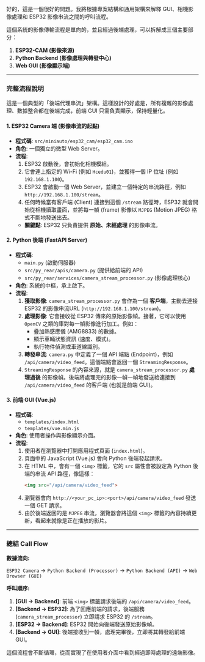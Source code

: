 好的，這是一個很好的問題。我將根據專案結構和通用架構來解釋 GUI、相機影像處理和 ESP32 影像串流之間的呼叫流程。

這個系統的影像傳輸流程是單向的，並且經過後端處理，可以拆解成三個主要部分：

1.  **ESP32-CAM (影像來源)**
2.  **Python Backend (影像處理與轉發中心)**
3.  **Web GUI (影像顯示端)**

---

### 完整流程說明

這是一個典型的「後端代理串流」架構。這樣設計的好處是，所有複雜的影像處理、數據整合都在後端完成，前端 GUI 只需負責顯示，保持輕量化。

#### 1. ESP32 Camera 端 (影像串流的起點)

*   **程式碼**: `src/miniauto/esp32_cam/esp32_cam.ino`
*   **角色**: 一個獨立的微型 Web Server。
*   **流程**:
    1.  ESP32 啟動後，會初始化相機模組。
    2.  它會連上指定的 Wi-Fi (例如 `Hcedu01`)，並獲得一個 IP 位址 (例如 `192.168.1.100`)。
    3.  ESP32 會啟動一個 Web Server，並建立一個特定的串流路徑，例如 `http://192.168.1.100/stream`。
    4.  任何時候當有客戶端 (Client) 連接到這個 `/stream` 路徑時，ESP32 就會開始從相機讀取畫面，並將每一幀 (frame) 影像以 `MJPEG` (Motion JPEG) 格式不斷地發送出去。
    *   **關鍵點**: ESP32 只負責提供 **原始、未經處理** 的影像串流。

#### 2. Python 後端 (FastAPI Server)

*   **程式碼**:
    *   `main.py` (啟動伺服器)
    *   `src/py_rear/apis/camera.py` (提供給前端的 API)
    *   `src/py_rear/services/camera_stream_processor.py` (影像處理核心)
*   **角色**: 系統的中樞，承上啟下。
*   **流程**:
    1.  **獲取影像**: `camera_stream_processor.py` 會作為一個 **客戶端**，主動去連接 ESP32 的影像串流URL (`http://192.168.1.100/stream`)。
    2.  **處理影像**: 它會接收從 ESP32 傳來的原始影像幀。接著，它可以使用 `OpenCV` 之類的庫對每一幀影像進行加工。例如：
        *   疊加熱感應儀 (AMG8833) 的數據。
        *   顯示車輛狀態資訊 (速度、模式)。
        *   執行物件偵測或車道線識別。
    3.  **轉發串流**: `camera.py` 中定義了一個 API 端點 (Endpoint)，例如 `/api/camera/video_feed`。這個端點會返回一個 `StreamingResponse`。
    4.  `StreamingResponse` 的內容來源，就是 `camera_stream_processor.py` **處理過後** 的影像幀。後端將處理完的影像一幀一幀地發送給連接到 `/api/camera/video_feed` 的客戶端 (也就是前端 GUI)。

#### 3. 前端 GUI (Vue.js)

*   **程式碼**:
    *   `templates/index.html`
    *   `templates/vue.min.js`
*   **角色**: 使用者操作與影像顯示介面。
*   **流程**:
    1.  使用者在瀏覽器中打開應用程式頁面 (`index.html`)。
    2.  頁面中的 JavaScript (Vue.js) 會向 Python 後端發起請求。
    3.  在 HTML 中，會有一個 `<img>` 標籤，它的 `src` 屬性會被設定為 Python 後端的串流 API 路徑，像這樣：
        ```html
        <img src="/api/camera/video_feed">
        ```
    4.  瀏覽器會向 `http://<your_pc_ip>:<port>/api/camera/video_feed` 發送一個 GET 請求。
    5.  由於後端返回的是 `MJPEG` 串流，瀏覽器會將這個 `<img>` 標籤的內容持續更新，看起來就像是正在播放的影片。

---

### 總結 Call Flow

**數據流向:**

`ESP32 Camera` -> `Python Backend (Processor)` -> `Python Backend (API)` -> `Web Browser (GUI)`

**呼叫順序:**

1.  **[GUI -> Backend]**: 前端 `<img>` 標籤請求後端的 `/api/camera/video_feed`。
2.  **[Backend -> ESP32]**: 為了回應前端的請求，後端服務 (`camera_stream_processor`) 立即請求 ESP32 的 `/stream`。
3.  **[ESP32 -> Backend]**: ESP32 開始向後端發送原始影像幀。
4.  **[Backend -> GUI]**: 後端接收到一幀，處理完畢後，立即將其轉發給前端 GUI。

這個流程會不斷循環，從而實現了在使用者介面中看到經過即時處理的遠端影像。
